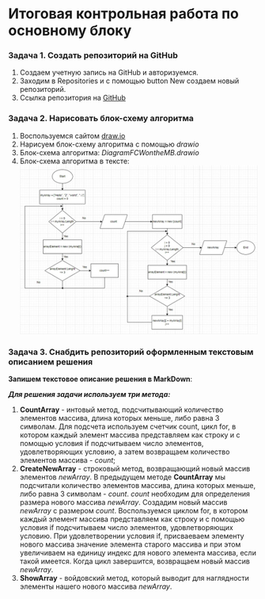 # Итоговая контрольная работа по основному блоку

### Задача 1. Создать репозиторий на GitHub

1. Создаем учетную запись на GitHub и авторизуемся.
2. Заходим в Repositories и с помощью button New создаем новый репозиторий.
3. Ссылка репозитория на [GitHub](https://github.com/DenNikiten/FinalControlWorkOnTheMainBlock)

### Задача 2. Нарисовать блок-схему алгоритма

1. Воспользуемся сайтом [draw.io](https://www.drawio.com/)
2. Нарисуем блок-схему алгоритма с помощью *drawio*
3. Блок-схема алгоритма: *DiagramFCWontheMB.drawio*
4. Блок-схема алгоритма в тексте: ![block diagram of the algorithm](DiagramFCWontheMB.jpg)

### Задача 3. Снабдить репозиторий оформленным текстовым описанием решения

**Запишем текстовое описание решения в MarkDown**:

***Для решения задачи используем три метода:***
1. __CountArray__ - интовый метод, подсчитывающий количество элементов массива, длина которых меньше, либо равна 3 символам. Для подсчета используем счетчик count, цикл for, в котором каждый элемент массива представляем как строку и с помощью условия if подсчитываем число  элементов, удовлетворяющих условию, а затем возвращаем количество элементов массива - *count*;
2. __CreateNewArray__ - строковый метод, возвращающий новый массив элементов *newArray*.
В предыдущем методе __CountArray__ мы подсчитали количество элементов массива, длина которых меньше, либо равна 3 символам - *count*. *count* необходим для определения  размера нового массива *newArray*. Создадим новый массив *newArray* с размером *count*. Воспользуемся циклом for, в котором каждый элемент массива представляем как строку и с помощью условия if подсчитываем число  элементов, удовлетворяющих условию. При удовлетворении условия if, присваеваем элементу нового массива значение элемента старого массива и при этом увеличиваем на единицу индекс для нового элемента массива, если такой имеется. Когда цикл завершится, возвращаем новый массив *newArray*.
3. __ShowArray__ - войдовский метод, который выводит для наглядности элементы нашего нового массива *newArray*.